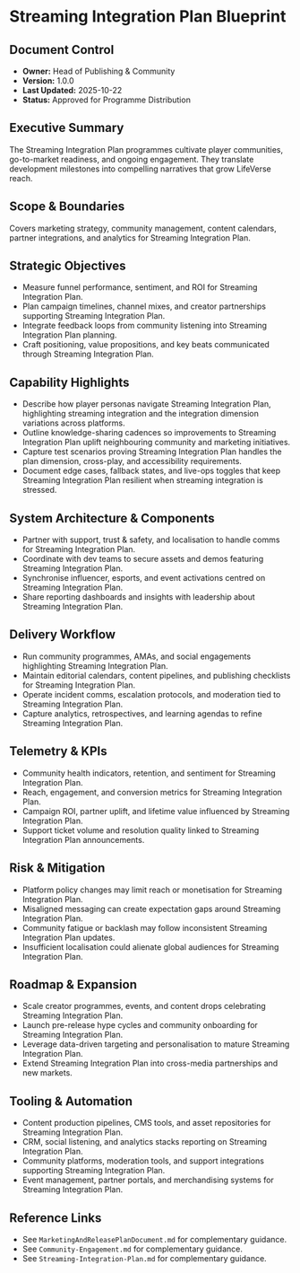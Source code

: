# Streaming Integration Plan Blueprint
## Document Control
- **Owner:** Head of Publishing & Community
- **Version:** 1.0.0
- **Last Updated:** 2025-10-22
- **Status:** Approved for Programme Distribution

## Executive Summary
The Streaming Integration Plan programmes cultivate player communities, go-to-market readiness, and
ongoing engagement. They translate development milestones into compelling narratives that grow
LifeVerse reach.

## Scope & Boundaries
Covers marketing strategy, community management, content calendars, partner integrations, and
analytics for Streaming Integration Plan.

## Strategic Objectives
- Measure funnel performance, sentiment, and ROI for Streaming Integration Plan.
- Plan campaign timelines, channel mixes, and creator partnerships supporting Streaming Integration Plan.
- Integrate feedback loops from community listening into Streaming Integration Plan planning.
- Craft positioning, value propositions, and key beats communicated through Streaming Integration Plan.

## Capability Highlights
- Describe how player personas navigate Streaming Integration Plan, highlighting streaming integration and the integration dimension variations across platforms.
- Outline knowledge-sharing cadences so improvements to Streaming Integration Plan uplift neighbouring community and marketing initiatives.
- Capture test scenarios proving Streaming Integration Plan handles the plan dimension, cross-play, and accessibility requirements.
- Document edge cases, fallback states, and live-ops toggles that keep Streaming Integration Plan resilient when streaming integration is stressed.

## System Architecture & Components
- Partner with support, trust & safety, and localisation to handle comms for Streaming Integration Plan.
- Coordinate with dev teams to secure assets and demos featuring Streaming Integration Plan.
- Synchronise influencer, esports, and event activations centred on Streaming Integration Plan.
- Share reporting dashboards and insights with leadership about Streaming Integration Plan.

## Delivery Workflow
- Run community programmes, AMAs, and social engagements highlighting Streaming Integration Plan.
- Maintain editorial calendars, content pipelines, and publishing checklists for Streaming Integration Plan.
- Operate incident comms, escalation protocols, and moderation tied to Streaming Integration Plan.
- Capture analytics, retrospectives, and learning agendas to refine Streaming Integration Plan.

## Telemetry & KPIs
- Community health indicators, retention, and sentiment for Streaming Integration Plan.
- Reach, engagement, and conversion metrics for Streaming Integration Plan.
- Campaign ROI, partner uplift, and lifetime value influenced by Streaming Integration Plan.
- Support ticket volume and resolution quality linked to Streaming Integration Plan announcements.

## Risk & Mitigation
- Platform policy changes may limit reach or monetisation for Streaming Integration Plan.
- Misaligned messaging can create expectation gaps around Streaming Integration Plan.
- Community fatigue or backlash may follow inconsistent Streaming Integration Plan updates.
- Insufficient localisation could alienate global audiences for Streaming Integration Plan.

## Roadmap & Expansion
- Scale creator programmes, events, and content drops celebrating Streaming Integration Plan.
- Launch pre-release hype cycles and community onboarding for Streaming Integration Plan.
- Leverage data-driven targeting and personalisation to mature Streaming Integration Plan.
- Extend Streaming Integration Plan into cross-media partnerships and new markets.

## Tooling & Automation
- Content production pipelines, CMS tools, and asset repositories for Streaming Integration Plan.
- CRM, social listening, and analytics stacks reporting on Streaming Integration Plan.
- Community platforms, moderation tools, and support integrations supporting Streaming Integration Plan.
- Event management, partner portals, and merchandising systems for Streaming Integration Plan.

## Reference Links
- See `MarketingAndReleasePlanDocument.md` for complementary guidance.
- See `Community-Engagement.md` for complementary guidance.
- See `Streaming-Integration-Plan.md` for complementary guidance.
